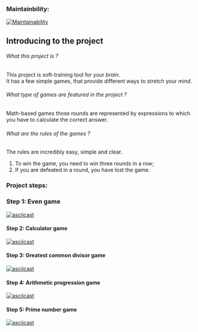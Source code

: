 ### Maintainbility:
<!--- [![Actions Status](https://github.com/MirrexOne/java-project-61/actions/workflows/hexlet-check.yml/badge.svg)](https://github.com/MirrexOne/java-project-61/actions) -->
[![Maintainability](https://api.codeclimate.com/v1/badges/48b174ec91569a00fac3/maintainability)](https://codeclimate.com/github/MirrexOne/java-project-61/maintainability)

## **Introducing to the project**
###### *What this project is ?*
This project is soft-training tool for your *brain*.  
It has a few simple games, that provide different ways to stretch your *mind*.

###### *What type of games are featured in the project ?*
Math-based games those rounds are represented by expressions to which you have to calculate the correct answer.

###### *What are the rules of the games ?*
The rules are incredibly easy, simple and clear.  
1. To win the game, you need to win three rounds in a row;
2. If you are defeated in a round, you have lost the game.


### Project steps:
### Step 1: Even game
[![asciicast](https://asciinema.org/a/7hApRf04PvCpueiSXNI2JmKPj.svg)](https://asciinema.org/a/7hApRf04PvCpueiSXNI2JmKPj)
#### Step 2: Calculator game
[![asciicast](https://asciinema.org/a/FTvII0676knnsVjRuiUMPG9fk.svg)](https://asciinema.org/a/FTvII0676knnsVjRuiUMPG9fk)
#### Step 3: Greatest common divisor game
[![asciicast](https://asciinema.org/a/ysdhmSzocgePMDRknEx1OcTyu.svg)](https://asciinema.org/a/ysdhmSzocgePMDRknEx1OcTyu)
#### Step 4: Arithmetic progression game 
[![asciicast](https://asciinema.org/a/0vjDdV0kdtZLqoV4HNn4IEA43.svg)](https://asciinema.org/a/0vjDdV0kdtZLqoV4HNn4IEA43)
#### Step 5: Prime number game 
[![asciicast](https://asciinema.org/a/HZMMEWssEGHNwFIuKd8MNkz7m.svg)](https://asciinema.org/a/HZMMEWssEGHNwFIuKd8MNkz7m)
